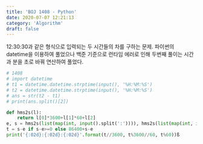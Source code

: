 ```yaml
---
title: 'BOJ 1408 - Python'
date: 2020-07-07 12:21:13
category: 'Algorithm'
draft: false
---
```

12:30:30과 같은 형식으로 입력되는 두 시간들의 차를 구하는 문제. 파이썬의 datetime을 이용하여 풀었으나 백준 기준으로 런타임 에러로 인해 두번째 풀이는 시간과 분을 초로 바꿔 연산하여 풀었다.
```python
# 1408
# import datetime
# t1 = datetime.datetime.strptime(input(), '%H:%M:%S')
# t2 = datetime.datetime.strptime(input(), '%H:%M:%S')
# ans = str(t2 - t1)
# print(ans.split()[2])

def hms2s(l):
    return l[0]*3600+l[1]*60+l[2]
e, s = hms2s(list(map(int, input().split(':')))), hms2s(list(map(int, input().split(':'))))
t = s-e if s-e>=0 else 86400+s-e
print('{:02d}:{:02d}:{:02d}'.format(t//3600, t%3600//60, t%60))ß

```